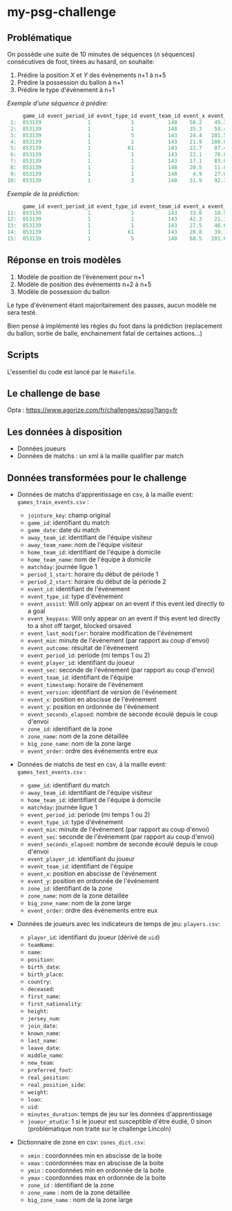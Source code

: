 my-psg-challenge
==============================

## Problématique

On possède une suite de 10 minutes de séquences (_n_ séquences) consécutives de foot, tirées au hasard, on souhaite:

1. Prédire la position _X_ et _Y_ des évènements n+1 à n+5
2. Prédire la possession du ballon à n+1
3. Prédire le type d'évènement à n+1


*Exemple d'une séquence à prédire:*
```r
     game_id event_period_id event_type_id event_team_id event_x event_y event_order
 1:  853139               1             1           148    50.2    49.3           1
 2:  853139               1             1           148    35.3    59.4           2
 3:  853139               1             5           143    24.4   101.5           3
 4:  853139               1             1           143    21.9   100.0           4
 5:  853139               1            61           143    22.7    87.4           5
 6:  853139               1             1           143    22.1    78.8           6
 7:  853139               1             1           143    17.1    83.0           7
 8:  853139               1             1           148    20.5    11.0           8
 9:  853139               1             1           148     4.9    27.0           9
10:  853139               1             3           148    51.9    92.3          10
```

*Exemple de la prédiction:*
```r
     game_id event_period_id event_type_id event_team_id event_x event_y event_order
11:  853139               1             1           143    33.0    18.9          11
12:  853139               1             1           143    42.3    21.3          12
13:  853139               1             1           143    27.5    46.6          13
14:  853139               1            61           143    28.8    39.1          14
15:  853139               1             5           148    68.5   101.6          15
```

## Réponse en trois modèles

1. Modèle de position de l'évènement pour n+1
2. Modèle de position des évènements n+2 à n+5
3. Modèle de possession du ballon

Le type d'évènement étant majoritairement des passes, aucun modèle ne sera testé.

Bien pensé à implémenté les règles du foot dans la prédiction (replacement du ballon, sortie de balle, enchainement fatal de certaines actions...)

## Scripts

L'essentiel du code est lancé par le `Makefile`.
## Le challenge de base

Opta : https://www.agorize.com/fr/challenges/xpsg?lang=fr

## Les données à disposition

* Données joueurs
* Données de matchs : un xml à la maille qualifier par match

## Données transformées pour le challenge

* Données de matchs d'apprentissage en csv, à la maille event: `games_train_events.csv` :
  * `jointure_key`: champ original 
  * `game_id`: identifiant du match
  * `game_date`: date du match
  * `away_team_id`: identifiant de l'équipe visiteur 
  * `away_team_name`: nom de l'équipe visiteur
  * `home_team_id`: identifiant de l'équipe à domicile
  * `home_team_name`: nom de l'équipe à domicile
  * `matchday`: journée ligue 1
  * `period_1_start`: horaire du début de période 1
  * `period_2_start`: horaire du début de la période 2
  * `event_id`: identifiant de l'événement
  * `event_type_id`: type d'événement
  * `event_assist`: Will only appear on an event if this event led directly to a goal
  * `event_keypass`: Will only appear on an event if this event led directly to a shot off target, blocked orsaved
  * `event_last_modifier`: horaire modification de l'événement
  * `event_min`: minute de l'événement (par rapport au coup d'envoi)
  * `event_outcome`: résultat de l'événement
  * `event_period_id`: periode (mi temps 1 ou 2)
  * `event_player_id`: identifiant du joueur
  * `event_sec`: seconde de l'événement (par rapport au coup d'envoi)
  * `event_team_id`: identifiant de l'équipe
  * `event_timestamp`: horaire de l'événement
  * `event_version`: identifiant de version de l'événement
  * `event_x`: position en abscisse de l'événement 
  * `event_y`: position en ordonnée de l'événement
  * `event_seconds_elapsed`: nombre de seconde écoulé depuis le coup d'envoi
  * `zone_id`: identifiant de la zone
  * `zone_name`: nom de la zone détaillée
  * `big_zone_name`: nom de la zone large
  * `event_order`: ordre des événements entre eux
  
* Données de matchs de test en csv, à la maille event: `games_test_events.csv` :
  * `game_id`: identifiant du match
  * `away_team_id`: identifiant de l'équipe visiteur 
  * `home_team_id`: identifiant de l'équipe à domicile
  * `matchday`: journée ligue 1
  * `event_period_id`: periode (mi temps 1 ou 2)
  * `event_type_id`: type d'événement
  * `event_min`: minute de l'événement (par rapport au coup d'envoi)
  * `event_sec`: seconde de l'événement (par rapport au coup d'envoi)
  * `event_seconds_elapsed`: nombre de seconde écoulé depuis le coup d'envoi
  * `event_player_id`: identifiant du joueur
  * `event_team_id`: identifiant de l'équipe
  * `event_x`: position en abscisse de l'événement 
  * `event_y`: position en ordonnée de l'événement
  * `zone_id`: identifiant de la zone
  * `zone_name`: nom de la zone détaillée
  * `big_zone_name`: nom de la zone large
  * `event_order`: ordre des événements entre eux


* Données de joueurs avec les indicateurs de temps de jeu: `players.csv`:
  * `player_id`: identifiant du joueur (dérivé de `uid`)
  * `teamName`: 
  * `name`: 
  * `position`: 
  * `birth_date`: 
  * `birth_place`: 
  * `country`: 
  * `deceased`: 
  * `first_name`: 
  * `first_nationality`: 
  * `height`: 
  * `jersey_num`: 
  * `join_date`: 
  * `known_name`: 
  * `last_name`: 
  * `leave_date`: 
  * `middle_name`: 
  * `new_team`: 
  * `preferred_foot`: 
  * `real_position`: 
  * `real_position_side`: 
  * `weight`: 
  * `loan`:
  * `uid`: 
  * `minutes_duration`: temps de jeu sur les données d'apprentissage
  * `joueur_etudie`: 1 si le joueur est susceptible d'être éudié, 0 sinon (problématique non traité sur le challenge Lincoln)
* Dictionnaire de zone en csv: `zones_dict.csv`:
  * `xmin` : coordonnées min en abscisse de la boite
  * `xmax` : coordonnées max en abscisse de la boite
  * `ymin` : coordonnées min en ordonnée de la boite
  * `ymax` : coordonnées max en ordonnée de la boite
  * `zone_id` : identifiant de la zone
  * `zone_name` : nom de la zone détaillée
  * `big_zone_name` : nom de la zone large